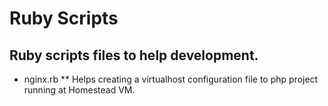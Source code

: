 # Ruby Scripts
## Ruby scripts files to help development.

* nginx.rb
** Helps creating a virtualhost configuration file to php project running at Homestead VM. 
